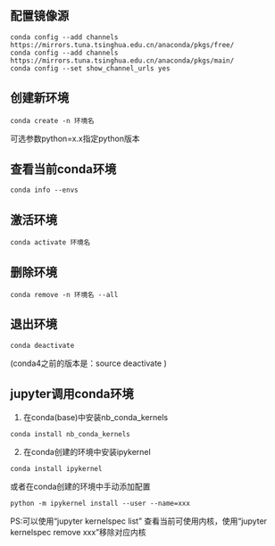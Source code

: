## 配置镜像源
``` 
conda config --add channels https://mirrors.tuna.tsinghua.edu.cn/anaconda/pkgs/free/
conda config --add channels https://mirrors.tuna.tsinghua.edu.cn/anaconda/pkgs/main/ 
conda config --set show_channel_urls yes
```

## 创建新环境
```
conda create -n 环境名 
```
可选参数python=x.x指定python版本

## 查看当前conda环境
```
conda info --envs
```

## 激活环境
```
conda activate 环境名
```

## 删除环境
```
conda remove -n 环境名 --all
```

## 退出环境
```
conda deactivate    
```
(conda4之前的版本是：source deactivate )

## jupyter调用conda环境
1. 在conda(base)中安装nb_conda_kernels
```
conda install nb_conda_kernels
```
2. 在conda创建的环境中安装ipykernel
```
conda install ipykernel
```
或者在conda创建的环境中手动添加配置
```
python -m ipykernel install --user --name=xxx
```
PS:可以使用“jupyter kernelspec list” 查看当前可使用内核，使用“jupyter kernelspec remove xxx”移除对应内核